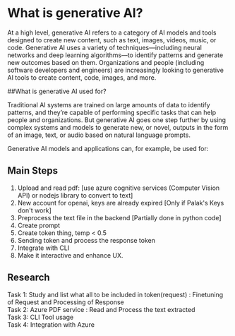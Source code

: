 # What is generative AI?

At a high level, generative AI refers to a category of AI models and tools designed to create new content, such as text, images, videos, music, or code. Generative AI uses a variety of techniques—including neural networks and deep learning algorithms—to identify patterns and generate new outcomes based on them. Organizations and people (including software developers and engineers) are increasingly looking to generative AI tools to create content, code, images, and more.

##What is generative AI used for?

Traditional AI systems are trained on large amounts of data to identify patterns, and they’re capable of performing specific tasks that can help people and organizations. But generative AI goes one step further by using complex systems and models to generate new, or novel, outputs in the form of an image, text, or audio based on natural language prompts.

Generative AI models and applications can, for example, be used for:



## Main Steps

1. Upload and read pdf: [use azure cognitive services (Computer Vision API) or nodejs library to convert to text]
2. New account for openai, keys are already expired [Only if Palak's Keys don't work]
3. Preprocess the text file in the backend [Partially done in python code]
4. Create prompt
5. Create token thing, temp < 0.5
6. Sending token and process the response token
7. Integrate with CLI
8. Make it interactive and enhance UX.

## Research 

Task 1: Study and list what all to be included in token(request) : Finetuning of Request and Processing of Response<br>
Task 2: Azure PDF service : Read and Process the text extracted<br>
Task 3: CLI Tool usage<br>
Task 4: Integration with Azure<br>
